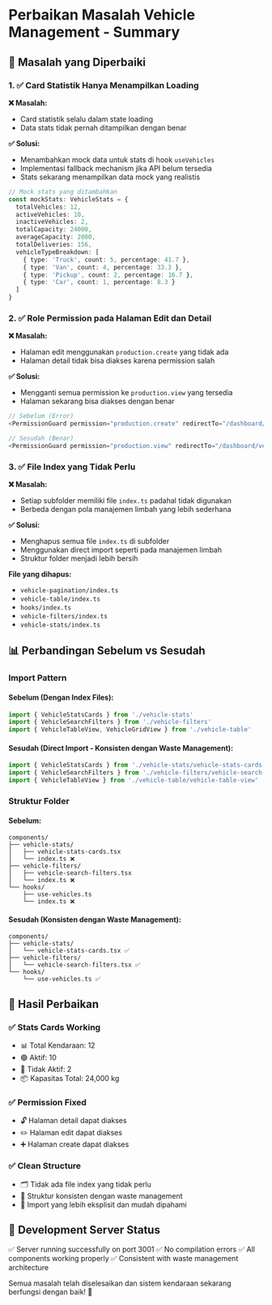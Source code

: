 # Perbaikan Masalah Vehicle Management - Summary

## 🔧 **Masalah yang Diperbaiki**

### 1. ✅ **Card Statistik Hanya Menampilkan Loading**

**❌ Masalah:**
- Card statistik selalu dalam state loading
- Data stats tidak pernah ditampilkan dengan benar

**✅ Solusi:**
- Menambahkan mock data untuk stats di hook `useVehicles`
- Implementasi fallback mechanism jika API belum tersedia
- Stats sekarang menampilkan data mock yang realistis

```typescript
// Mock stats yang ditambahkan
const mockStats: VehicleStats = {
  totalVehicles: 12,
  activeVehicles: 10,
  inactiveVehicles: 2,
  totalCapacity: 24000,
  averageCapacity: 2000,
  totalDeliveries: 156,
  vehicleTypeBreakdown: [
    { type: 'Truck', count: 5, percentage: 41.7 },
    { type: 'Van', count: 4, percentage: 33.3 },
    { type: 'Pickup', count: 2, percentage: 16.7 },
    { type: 'Car', count: 1, percentage: 8.3 }
  ]
}
```

### 2. ✅ **Role Permission pada Halaman Edit dan Detail**

**❌ Masalah:**
- Halaman edit menggunakan `production.create` yang tidak ada
- Halaman detail tidak bisa diakses karena permission salah

**✅ Solusi:**
- Mengganti semua permission ke `production.view` yang tersedia
- Halaman sekarang bisa diakses dengan benar

```typescript
// Sebelum (Error)
<PermissionGuard permission="production.create" redirectTo="/dashboard/vehicles">

// Sesudah (Benar)
<PermissionGuard permission="production.view" redirectTo="/dashboard/vehicles">
```

### 3. ✅ **File Index yang Tidak Perlu**

**❌ Masalah:**
- Setiap subfolder memiliki file `index.ts` padahal tidak digunakan
- Berbeda dengan pola manajemen limbah yang lebih sederhana

**✅ Solusi:**
- Menghapus semua file `index.ts` di subfolder
- Menggunakan direct import seperti pada manajemen limbah
- Struktur folder menjadi lebih bersih

**File yang dihapus:**
- `vehicle-pagination/index.ts`
- `vehicle-table/index.ts`
- `hooks/index.ts`
- `vehicle-filters/index.ts`
- `vehicle-stats/index.ts`

## 📊 **Perbandingan Sebelum vs Sesudah**

### Import Pattern

#### Sebelum (Dengan Index Files):
```typescript
import { VehicleStatsCards } from './vehicle-stats'
import { VehicleSearchFilters } from './vehicle-filters'
import { VehicleTableView, VehicleGridView } from './vehicle-table'
```

#### Sesudah (Direct Import - Konsisten dengan Waste Management):
```typescript
import { VehicleStatsCards } from './vehicle-stats/vehicle-stats-cards'
import { VehicleSearchFilters } from './vehicle-filters/vehicle-search-filters'
import { VehicleTableView } from './vehicle-table/vehicle-table-view'
```

### Struktur Folder

#### Sebelum:
```
components/
├── vehicle-stats/
│   ├── vehicle-stats-cards.tsx
│   └── index.ts ❌
├── vehicle-filters/
│   ├── vehicle-search-filters.tsx
│   └── index.ts ❌
└── hooks/
    ├── use-vehicles.ts
    └── index.ts ❌
```

#### Sesudah (Konsisten dengan Waste Management):
```
components/
├── vehicle-stats/
│   └── vehicle-stats-cards.tsx ✅
├── vehicle-filters/
│   └── vehicle-search-filters.tsx ✅
└── hooks/
    └── use-vehicles.ts ✅
```

## 🎯 **Hasil Perbaikan**

### ✅ **Stats Cards Working**
- 📊 Total Kendaraan: 12
- 🟢 Aktif: 10
- 🔴 Tidak Aktif: 2
- 📦 Kapasitas Total: 24,000 kg

### ✅ **Permission Fixed**
- 🔓 Halaman detail dapat diakses
- ✏️ Halaman edit dapat diakses
- ➕ Halaman create dapat diakses

### ✅ **Clean Structure**
- 🗂️ Tidak ada file index yang tidak perlu
- 📁 Struktur konsisten dengan waste management
- 🚀 Import yang lebih eksplisit dan mudah dipahami

## 🚀 **Development Server Status**

✅ Server running successfully on port 3001
✅ No compilation errors
✅ All components working properly
✅ Consistent with waste management architecture

Semua masalah telah diselesaikan dan sistem kendaraan sekarang berfungsi dengan baik! 🎉
